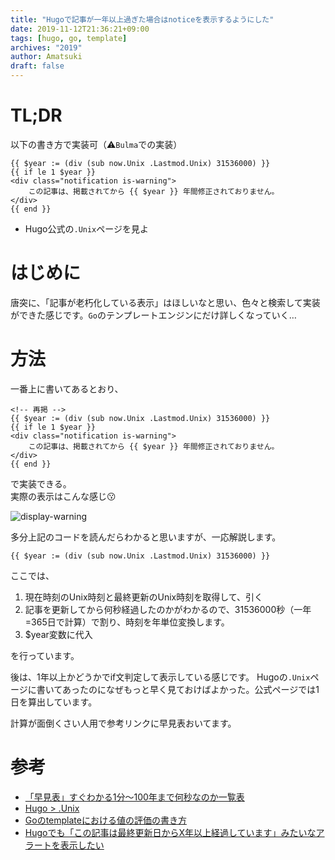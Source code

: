 ```yaml
---
title: "Hugoで記事が一年以上過ぎた場合はnoticeを表示するようにした"
date: 2019-11-12T21:36:21+09:00
tags: [hugo, go, template]
archives: "2019"
author: Amatsuki
draft: false
---
```

# TL;DR
以下の書き方で実装可（⚠️`Bulma`での実装）

```go-html-template
{{ $year := (div (sub now.Unix .Lastmod.Unix) 31536000) }}
{{ if le 1 $year }}
<div class="notification is-warning">
    この記事は、掲載されてから {{ $year }} 年間修正されておりません。
</div>
{{ end }}
```

- Hugo公式の`.Unix`ページを見よ

# はじめに
唐突に、「記事が老朽化している表示」はほしいなと思い、色々と検索して実装ができた感じです。`Go`のテンプレートエンジンにだけ詳しくなっていく…

# 方法
一番上に書いてあるとおり、
```go-html-template
<!-- 再掲 -->
{{ $year := (div (sub now.Unix .Lastmod.Unix) 31536000) }}
{{ if le 1 $year }}
<div class="notification is-warning">
    この記事は、掲載されてから {{ $year }} 年間修正されておりません。
</div>
{{ end }}
```
で実装できる。  
実際の表示はこんな感じ😗

![display-warning](/resources/show-notification-if-now-greater-equal-updated-time/no-update-one-year.png)


多分上記のコードを読んだらわかると思いますが、一応解説します。

```go-html-template
{{ $year := (div (sub now.Unix .Lastmod.Unix) 31536000) }}
```
ここでは、

1. 現在時刻のUnix時刻と最終更新のUnix時刻を取得して、引く
2. 記事を更新してから何秒経過したのかがわかるので、31536000秒（一年=365日で計算）で割り、時刻を年単位変換します。
3. $year変数に代入

を行っています。

後は、1年以上かどうかでif文判定して表示している感じです。
Hugoの`.Unix`ページに書いてあったのになぜもっと早く見ておけばよかった。公式ページでは1日を算出しています。

計算が面倒くさい人用で参考リンクに早見表おいてます。

# 参考
- [「早見表」すぐわかる1分～100年まで何秒なのか一覧表](https://www.rougebleu.net/%E4%BD%95%E7%A7%92%EF%BC%9F/)
- [Hugo > .Unix](https://gohugo.io/functions/unix/)
- [Goのtemplateにおける値の評価の書き方](https://ema-hiro.hatenablog.com/entry/20170729/1501320887)
- [Hugoでも「この記事は最終更新日からX年以上経過しています」みたいなアラートを表示したい](https://42-design.work/technology/hugo-old-entry-alert/)